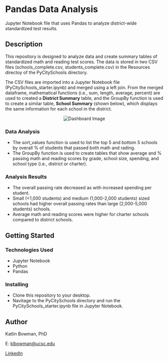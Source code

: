 # Pandas Data Analysis 

Jupyter Notebook file that uses Pandas to analyze district-wide standardized test results.

## Description

This repository is designed to analyze data and create summary tables of standardized math and reading test scores. The data is stored in two CSV files (schools_complete.csv, students_complete.csv) in the Resources directoy of the PyCitySchools directory. 

The CSV files are imported into a Jupyter Notebook file (PyCitySchools_starter.ipynb) and merged using a left join. From the merged dataframe, mathematical functions (i.e., sum, length, average, percent) are used to created a **District Summary** table, and the GroupBy function is used to create a similar table, **School Summary** (shown below), which displays the same information for each school in the district.
<p align="center">
  <img src="https://user-images.githubusercontent.com/74067302/146276913-e3a78524-ad4d-47d8-8891-517b912600bb.png" alt="Dashboard Image"/>
</p>

### Data Analysis
- The sort_values function is used to list the top 5 and bottom 5 schools by overall % of students that passed both math and rading.
- The GroupBy function is used to create tables that show average and % passing math and reading scores by grade, school size, spending, and school type (i.e., district or charter).

### Analysis Results
  * The overall passing rate decreased as with increased spending per student.
  * Small (<1,000 students) and medium (1,000-2,000 students) sized schools had higher overall passing rates than large (2,000-5,000 students) schools.
  * Average math and reading scores were higher for charter schools compared to district schools.

## Getting Started

### Technologies Used 

* Jupyter Notebook
* Python
* Pandas

### Installing

* Clone this repository to your desktop.
* Navitage to the PyCitySchools directory and run the PyCitySchools_starter.ipynb file in Jupyter Notebook. 

## Author

Katlin Bowman, PhD

E: klbowman@ucsc.edu

[LinkedIn](https://www.linkedin.com/in/katlin-bowman/)
